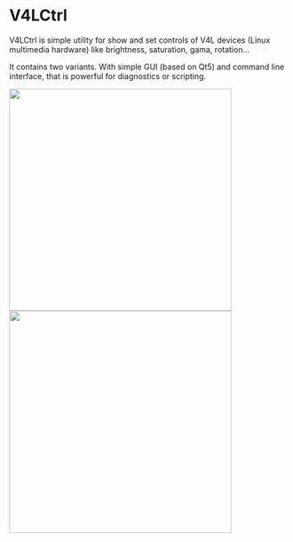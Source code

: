 # V4LCtrl

V4LCtrl is simple utility for show and set controls 
of V4L devices (Linux multimedia hardware) like brightness, 
saturation, gama, rotation...

It contains two variants. With simple GUI (based on Qt5) 
and command line interface, that is powerful 
for diagnostics or scripting.

<a href='https://raw.githubusercontent.com/Karry/v4lctrl/wiki/screenshots/0.3.0/info.png'><img src='https://raw.githubusercontent.com/Karry/v4lctrl/wiki/screenshots/0.3.0/info.png'  width='400' /></a>
<a href='https://raw.githubusercontent.com/Karry/v4lctrl/wiki/screenshots/0.3.0/controls.png'><img src='https://raw.githubusercontent.com/Karry/v4lctrl/wiki/screenshots/0.3.0/controls.png' width='400' /></a>
